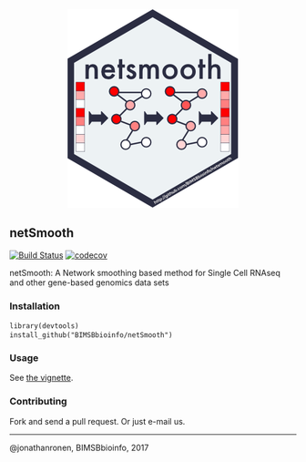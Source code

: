 <div align="center">
	<img src="hex-netsmooth.png" alt="netsmooth"/>
</div>

netSmooth
---------

[![Build Status](https://travis-ci.org/BIMSBbioinfo/netSmooth.svg?branch=master)](https://travis-ci.org/BIMSBbioinfo/netSmooth) [![codecov](https://codecov.io/gh/BIMSBbioinfo/netSmooth/branch/master/graph/badge.svg)](https://codecov.io/gh/BIMSBbioinfo/netSmooth)

netSmooth: A Network smoothing based method for Single Cell RNAseq and other gene-based genomics data sets

### Installation

	library(devtools)
	install_github("BIMSBbioinfo/netSmooth")

### Usage

See [the vignette](http://htmlpreview.github.io/?https://github.com/BIMSBbioinfo/netSmooth/blob/master/vignettes/netSmoothIntro.html).

### Contributing

Fork and send a pull request. Or just e-mail us.

-------------------------
@jonathanronen, BIMSBbioinfo, 2017

